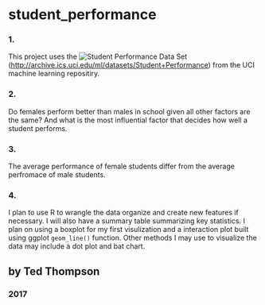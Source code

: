 # student_performance

### 1.
This project uses the ![Student Performance Data Set](http://archive.ics.uci.edu/ml/datasets/Student+Performance) (http://archive.ics.uci.edu/ml/datasets/Student+Performance) from the UCI machine learning repositiry.

### 2.
Do females perform better than males in school given all other factors are the same? And what is the most influential factor that decides how well a student performs.

### 3.
The average performance of female students differ from the average perfromace of male students.

### 4.
I plan to use R to wrangle the data organize and create new features if necessary. I will also have a summary table summarizing key statistics. I plan on using a boxplot for my first visulization and a interaction plot built using ggplot `geom_line()` function. Other methods I may use to visualize the data may include a dot plot and bat chart.


## by Ted Thompson

### 2017

